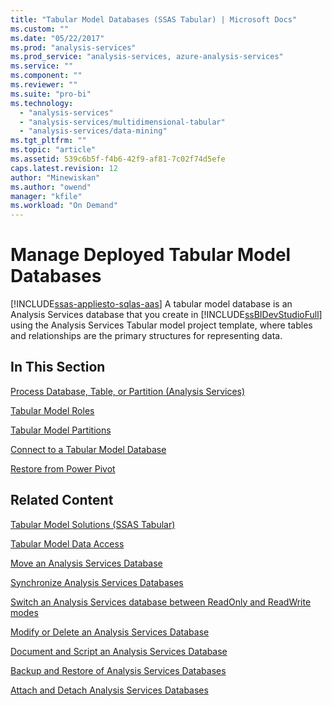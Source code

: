 ```yaml
---
title: "Tabular Model Databases (SSAS Tabular) | Microsoft Docs"
ms.custom: ""
ms.date: "05/22/2017"
ms.prod: "analysis-services"
ms.prod_service: "analysis-services, azure-analysis-services"
ms.service: ""
ms.component: ""
ms.reviewer: ""
ms.suite: "pro-bi"
ms.technology: 
  - "analysis-services"
  - "analysis-services/multidimensional-tabular"
  - "analysis-services/data-mining"
ms.tgt_pltfrm: ""
ms.topic: "article"
ms.assetid: 539c6b5f-f4b6-42f9-af81-7c02f74d5efe
caps.latest.revision: 12
author: "Minewiskan"
ms.author: "owend"
manager: "kfile"
ms.workload: "On Demand"
---
```

# Manage Deployed Tabular Model Databases
[!INCLUDE[ssas-appliesto-sqlas-aas](../../includes/ssas-appliesto-sqlas-aas.md)]
  A tabular model database is an Analysis Services database that you create in [!INCLUDE[ssBIDevStudioFull](../../includes/ssbidevstudiofull-md.md)] using the Analysis Services Tabular model project template, where tables and relationships are the primary structures for representing data.  
  
## In This Section  
 [Process Database, Table, or Partition &#40;Analysis Services&#41;](../../analysis-services/tabular-models/process-database-table-or-partition-analysis-services.md)  
  
 [Tabular Model Roles](../../analysis-services/tabular-models/tabular-model-roles-ssas-tabular.md)  
  
 [Tabular Model Partitions](../../analysis-services/tabular-models/tabular-model-partitions-ssas-tabular.md)  
  
 [Connect to a Tabular Model Database](../../analysis-services/tabular-models/connect-to-a-tabular-model-database-ssas.md)  
  
 [Restore from Power Pivot](../../analysis-services/tabular-models/restore-from-power-pivot.md)  
  

    
## Related Content  
 [Tabular Model Solutions &#40;SSAS Tabular&#41;](../../analysis-services/tabular-models/tabular-model-solutions-ssas-tabular.md)  
  
 [Tabular Model Data Access](../../analysis-services/tabular-models/tabular-model-data-access.md)  

[Move an Analysis Services Database](../../analysis-services/multidimensional-models/move-an-analysis-services-database.md)  
  
 [Synchronize Analysis Services Databases](../../analysis-services/multidimensional-models/synchronize-analysis-services-databases.md)  
  
 [Switch an Analysis Services database between ReadOnly and ReadWrite modes](../../analysis-services/multidimensional-models/switch-an-analysis-services-database-between-readonly-and-readwrite-modes.md)  
  
 [Modify or Delete an Analysis Services Database](../../analysis-services/multidimensional-models/modify-or-delete-an-analysis-services-database.md)  
  
 [Document and Script an Analysis Services Database](../../analysis-services/multidimensional-models/document-and-script-an-analysis-services-database.md)  
  
 [Backup and Restore of Analysis Services Databases](../../analysis-services/multidimensional-models/backup-and-restore-of-analysis-services-databases.md)  
  
 [Attach and Detach Analysis Services Databases](../../analysis-services/multidimensional-models/attach-and-detach-analysis-services-databases.md)  
  

